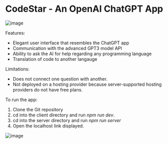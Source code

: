 # CodeStar - An OpenAI ChatGPT App
![image](https://user-images.githubusercontent.com/98682258/219933392-27f18438-c4a3-4b89-9246-f0c450334e0c.png)


Features:
* Elegant user interface that resembles the ChatGPT app
* Communication with the advanced GPT3 model API
* Ability to ask the AI for help regarding any programming language
* Translation of code to another langauge

Limitations:
* Does not connect one question with another.
* Not deployed on a hosting provider because server-supported hosting providers do not have free plans.

To run the app: 
1. Clone the Git repository
2. cd into the client directory and run *npm run dev*. 
3. cd into the server directory and run *npm run server*
4. Open the localhost link displayed.

![image](https://user-images.githubusercontent.com/98682258/219933487-88a6d52c-2d58-4a35-8c57-19ddf448738e.png)
